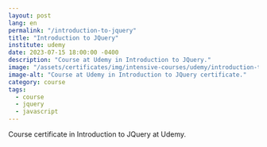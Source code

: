 ```yaml
---
layout: post
lang: en
permalink: "/introduction-to-jquery"
title: "Introduction to JQuery"
institute: udemy
date: 2023-07-15 18:00:00 -0400
description: "Course at Udemy in Introduction to JQuery."
image: "/assets/certificates/img/intensive-courses/udemy/introduction-to-jquery.jpg"
image-alt: "Course at Udemy in Introduction to JQuery certificate."
category: course
tags:
  - course
  - jquery
  - javascript
---
```


Course certificate in Introduction to JQuery at Udemy.
